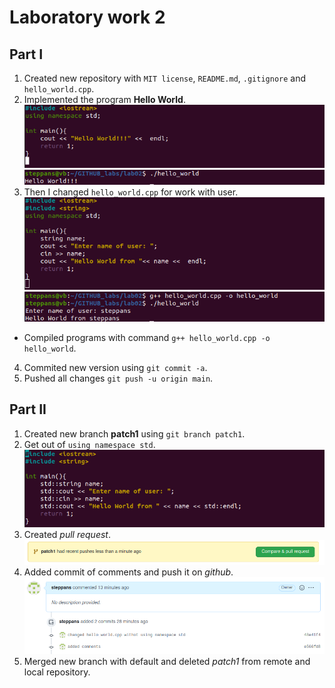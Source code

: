 # Laboratory work 2
## Part I
1. Created new repository with `MIT license`, `README.md`, `.gitignore` and `hello_world.cpp`.
2. Implemented the program **Hello World**.
![Img 1](./images/HelloWorld.png)
![Img 2](./images/program_one.png)
3. Then I changed `hello_world.cpp` for work with user.
![Img 3](./images/HelloWorldFrom.png)
![Img 4](./images/program_two.png)
 - Compiled programs with command `g++ hello_world.cpp -o hello_world`.
4. Commited new version using `git commit -a`.
5. Pushed all changes `git push -u origin main`.

## Part II
1. Created new branch **patch1** using `git branch patch1`.
2. Get out of `using namespace std`.
![Img 5](./images/CorrectHelloWorld.png)
3. Created *pull request*.
![Img 6](./images/Pull_Request.png)
4. Added commit of comments and push it on *github*.
![Img 7](./images/Commit_of_comments.png)
5. Merged new branch with default and deleted *patch1* from remote and local repository.

